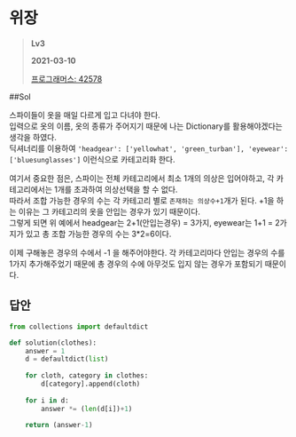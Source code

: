 # 위장
>
> **Lv3**
>
> **2021-03-10**
>
> [프로그래머스: 42578](https://programmers.co.kr/learn/courses/30/lessons/42578)


##Sol

스파이들이 옷을 매일 다르게 입고 다녀야 한다.  
입력으로 옷의 이름, 옷의 종류가 주어지기 때문에 나는 Dictionary를 활용해야겠다는 생각을 하였다.  
딕셔너리를 이용하여 `'headgear': ['yellowhat', 'green_turban'], 'eyewear': ['bluesunglasses']` 이런식으로 카테고리화 한다.

여기서 중요한 점은,
스파이는 전체 카테고리에서 최소 1개의 의상은 입어야하고, 각 카테고리에서는 1개를 초과하여 의상선택을 할 수 없다.  
따라서 조합 가능한 경우의 수는 각 카테고리 별로 `존재하는 의상수+1`개가 된다. +1을 하는 이유는 그 카테고리의 옷을 안입는 경우가 있기 때문이다.  
그렇게 되면 위 예에서 headgear는 2+1(안입는경우) = 3가지, eyewear는 1+1 = 2가지가 있고 총 조합 가능한 경우의 수는 3*2=6이다.


이제 구해놓은 경우의 수에서 -1 을 해주어야한다. 각 카테고리마다 안입는 경우의 수를 1가지 추가해주었기 때문에 총 경우의 수에 아무것도 입지 않는 경우가 포함되기 때문이다.      


## 답안
```python
from collections import defaultdict

def solution(clothes):
    answer = 1
    d = defaultdict(list)
    
    for cloth, category in clothes:        
        d[category].append(cloth)
    
    for i in d:
        answer *= (len(d[i])+1)
    
    return (answer-1)
```